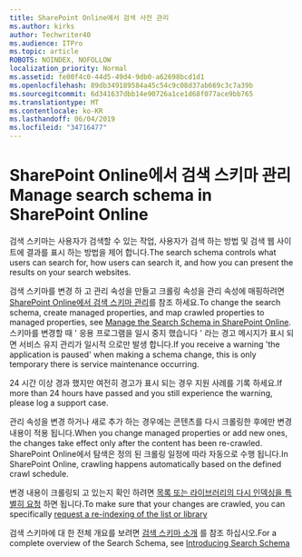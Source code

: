 ```yaml
---
title: SharePoint Online에서 검색 사전 관리
ms.author: kirks
author: Techwriter40
ms.audience: ITPro
ms.topic: article
ROBOTS: NOINDEX, NOFOLLOW
localization_priority: Normal
ms.assetid: fe00f4c0-44d5-49d4-9db0-a62698bcd1d1
ms.openlocfilehash: 89db349189584a45c54c9c08d37ab669c3c7a39b
ms.sourcegitcommit: 6d341637dbb14e90726a1ce1d68f077ace9bb765
ms.translationtype: MT
ms.contentlocale: ko-KR
ms.lasthandoff: 06/04/2019
ms.locfileid: "34716477"
---
```

# <a name="manage-search-schema-in-sharepoint-online"></a><span data-ttu-id="ea638-102">SharePoint Online에서 검색 스키마 관리</span><span class="sxs-lookup"><span data-stu-id="ea638-102">Manage search schema in SharePoint Online</span></span>

<span data-ttu-id="ea638-103">검색 스키마는 사용자가 검색할 수 있는 작업, 사용자가 검색 하는 방법 및 검색 웹 사이트에 결과를 표시 하는 방법을 제어 합니다.</span><span class="sxs-lookup"><span data-stu-id="ea638-103">The search schema controls what users can search for, how users can search it, and how you can present the results on your search websites.</span></span> 

<span data-ttu-id="ea638-104">검색 스키마를 변경 하 고 관리 속성을 만들고 크롤링 속성을 관리 속성에 매핑하려면 [SharePoint Online에서 검색 스키마 관리](https://docs.microsoft.com/en-us/sharepoint/manage-search-schema)를 참조 하세요.</span><span class="sxs-lookup"><span data-stu-id="ea638-104">To change the search schema, create managed properties, and map crawled properties to managed properties, see [Manage the Search Schema in SharePoint Online](https://docs.microsoft.com/en-us/sharepoint/manage-search-schema).</span></span> <span data-ttu-id="ea638-105">스키마를 변경할 때 ' 응용 프로그램을 일시 중지 했습니다 ' 라는 경고 메시지가 표시 되 면 서비스 유지 관리가 일시적 으로만 발생 합니다.</span><span class="sxs-lookup"><span data-stu-id="ea638-105">If you receive a warning 'the application is paused' when making a schema change, this is only temporary there is service maintenance occurring.</span></span> 

<span data-ttu-id="ea638-106">24 시간 이상 경과 했지만 여전히 경고가 표시 되는 경우 지원 사례를 기록 하세요.</span><span class="sxs-lookup"><span data-stu-id="ea638-106">If more than 24 hours have passed and you still experience the warning, please log a support case.</span></span>

<span data-ttu-id="ea638-107">관리 속성을 변경 하거나 새로 추가 하는 경우에는 콘텐츠를 다시 크롤링한 후에만 변경 내용이 적용 됩니다.</span><span class="sxs-lookup"><span data-stu-id="ea638-107">When you change managed properties or add new ones, the changes take effect only after the content has been re-crawled.</span></span> <span data-ttu-id="ea638-108">SharePoint Online에서 탐색은 정의 된 크롤링 일정에 따라 자동으로 수행 됩니다.</span><span class="sxs-lookup"><span data-stu-id="ea638-108">In SharePoint Online, crawling happens automatically based on the defined crawl schedule.</span></span>

<span data-ttu-id="ea638-109">변경 내용이 크롤링되 고 있는지 확인 하려면 [목록 또는 라이브러리의 다시 인덱싱을 특별히 요청](https://docs.microsoft.com/en-us/sharepoint/manage-search-schema#request-re-indexing-of-a-document-library-or-list) 하면 됩니다.</span><span class="sxs-lookup"><span data-stu-id="ea638-109">To make sure that your changes are crawled, you can specifically [request a re-indexing of the list or library](https://docs.microsoft.com/en-us/sharepoint/manage-search-schema#request-re-indexing-of-a-document-library-or-list)</span></span> 

<span data-ttu-id="ea638-110">검색 스키마에 대 한 전체 개요를 보려면 [검색 스키마 소개](https://blogs.technet.microsoft.com/tothesharepoint/2012/11/25/introducing-search-schema-for-sharepoint-2013/) 를 참조 하십시오.</span><span class="sxs-lookup"><span data-stu-id="ea638-110">For a complete overview of the Search Schema, see [Introducing Search Schema](https://blogs.technet.microsoft.com/tothesharepoint/2012/11/25/introducing-search-schema-for-sharepoint-2013/)</span></span> 

